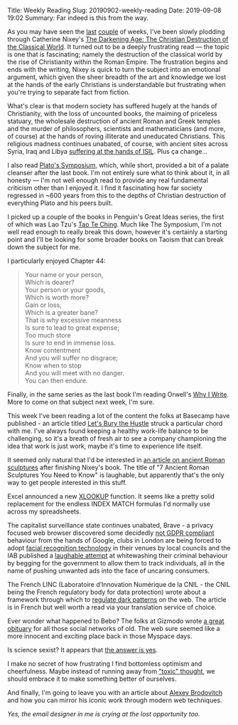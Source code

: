 Title: Weekly Reading
Slug: 20190902-weekly-reading
Date: 2019-09-08 19:02
Summary: Far indeed is this from the way.

As you may have seen the [last](https://www.jacquescorbytuech.com/writing/20190819-weekly-reading.html) [couple](https://www.jacquescorbytuech.com/writing/20190826-weekly-reading.html) of weeks, I've been slowly plodding through Catherine Nixey's [The Darkening Age: The Christian Destruction of the Classical World](https://www.goodreads.com/book/show/35450727-the-darkening-age). It turned out to be a deeply frustrating read ⁠— the topic is one that is fascinating; namely the destruction of the classical world by the rise of Christianity within the Roman Empire. The frustration begins and ends with the writing, Nixey is quick to turn the subject into an emotional argument, which given the sheer breadth of the art and knowledge we lost at the hands of the early Christians is understandable but frustrating when you're trying to separate fact from fiction.

What's clear is that modern society has suffered hugely at the hands of Christianity, with the loss of uncounted books, the maiming of priceless statuary, the wholesale destruction of ancient Roman and Greek temples and the murder of philosophers, scientists and mathematicians (and more, of course) at the hands of roving illiterate and uneducated Christians. This religious madness continues unabated, of course, with ancient sites across Syria, Iraq and Libya [suffering at the hands of ISIL](https://en.wikipedia.org/wiki/Destruction_of_cultural_heritage_by_ISIL). Plus ça change...

I also read [Plato's Symposium](https://www.goodreads.com/book/show/81779.The_Symposium), which, while short, provided a bit of a palate cleanser after the last book. I'm not entirely sure what to think about it, in all honesty ⁠— I'm not well enough read to provide any real fundamental criticism other than I enjoyed it. I find it fascinating how far society regressed in ~600 years from this to the depths of Christian destruction of everything Plato and his peers built.

I picked up a couple of the books in Penguin's Great Ideas series, the first of which was Lao Tzu's [Tao Te Ching](https://www.goodreads.com/book/show/6324044-tao-te-ching). Much like The Symposium, I'm not well read enough to really break this down, however it's certainly a starting point and I'll be looking for some broader books on Taoism that can break down the subject for me.

I particularly enjoyed Chapter 44:

>Your name or your person, <br/>
Which is dearer? <br/>
Your person or your goods, <br/>
Which is worth more? <br/>
Gain or loss, <br/>
Which is a greater bane? <br/>
That is why excessive meanness <br/>
Is sure to lead to great expense; <br/>
Too much store <br/>
Is sure to end in immense loss. <br/>
Know contentment <br/>
And you will suffer no disgrace; <br/>
Know when to stop <br/>
And you will meet with no danger. <br/>
You can then endure. <br/>

Finally, in the same series as the last book I'm reading Orwell's [Why I Write](https://www.goodreads.com/book/show/24104049-why-i-write). More to come on that subject next week, I'm sure.

This week I've been reading a lot of the content the folks at Basecamp have published - an article titled [Let's Bury the Hustle](https://m.signalvnoise.com/lets-bury-the-hustle/) struck a particular chord with me. I've always found keeping a healthy work-life balance to be challenging, so it's a breath of fresh air to see a company championing the idea that work is just work, maybe it's time to experience life itself.

It seemed only natural that I'd be interested in [an article on ancient Roman sculptures](https://www.artsy.net/article/artsy-editorial-7-ancient-roman-sculptures) after finishing Nixey's book. The title of "7 Ancient Roman Sculptures You Need to Know" is laughable, but apparently that's the only way to get people interested in this stuff.

Excel announced a new [XLOOKUP](https://techcommunity.microsoft.com/t5/Excel-Blog/Announcing-XLOOKUP/ba-p/811376) function. It seems like a pretty solid replacement for the endless INDEX MATCH formulas I'd normally use across my spreadsheets.

The capitalist surveillance state continues unabated, Brave - a privacy focused web browser discovered some decidedly [not GDPR compliant](https://djmag.com/longreads/facial-recognition-technology-coming-club-near-you) behaviour from the hands of Google, clubs in London are being forced to adopt [facial recognition technology](https://djmag.com/longreads/facial-recognition-technology-coming-club-near-you) in their venues by local councils and the IAB published a [laughable attempt](https://iabtechlab.com/blog/evolution-of-internet-identity-privacy-tracking/) at whitewashing their criminal behaviour by begging for the government to allow them to track individuals, all in the name of pushing unwanted ads into the face of uncaring consumers.

The French LINC (Laboratoire d’Innovation Numérique de la CNIL - the CNIL being the French regulatory body for data protection) wrote about a framework through which to [regulate dark patterns](https://linc.cnil.fr/dark-patterns-quelle-grille-de-lecture-pour-les-reguler) on the web. The article is in French but well worth a read via your translation service of choice.

Ever wonder what happened to Bebo? The folks at Gizmodo wrote [a great obituary](https://gizmodo.com/why-these-social-networks-failed-so-badly-1836996164) for all those social networks of old. The web sure seemed like a more innocent and exciting place back in those Myspace days.

Is science sexist? It appears that [the answer is yes](https://phys.org/news/2019-09-analysis-science-sexist.html).

I make no secret of how frustrating I find bottomless optimism and cheerfulness. Maybe instead of running away from ["toxic" thought](https://theoutline.com/post/7906/toxicity-actually-good), we should embrace it to make something better of ourselves.

And finally, I'm going to leave you with an article about [Alexey Brodovitch](https://www.smashingmagazine.com/2019/09/inspired-design-decisions-alexey-brodovitch/) and how you can mirror his iconic work through modern web techniques.

*Yes, the email designer in me is crying at the lost opportunity too.*
